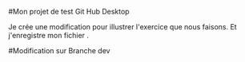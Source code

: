 #Mon projet de test Git Hub Desktop

Je crée une modification pour illustrer l'exercice que nous faisons.
Et j'enregistre mon fichier .

 #Modification sur Branche dev